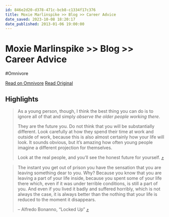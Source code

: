 ```yaml
---
id: 846e2d20-d378-471c-bcb8-c1334f17c376
title: Moxie Marlinspike >> Blog >> Career Advice
date_saved: 2023-10-08 18:20:17
date_published: 2013-01-06 19:00:00
---
```


# Moxie Marlinspike >> Blog >> Career Advice
#Omnivore

[Read on Omnivore](https://omnivore.app/me/https-link-workweek-com-click-32954756-33149-a-hr-0-c-hm-6-ly-9--18b11606b2a)
[Read Original](https://link.workweek.com/click/32954756.33149/aHR0cHM6Ly9tb3hpZS5vcmcvMjAxMy8wMS8wNy9jYXJlZXItYWR2aWNlLmh0bWw/6455eb6b00a06274a5228873B22f44329)

## Highlights

> As a young person, though, I think the best thing you can do is to ignore all of that and simply _observe the older people working there_.
> 
> They are the future you. Do not think that you will be substantially different. Look carefully at how they spend their time at work and outside of work, because this is also almost certainly how your life will look. It sounds obvious, but it’s amazing how often young people imagine a different projection for themselves.
> 
> Look at the real people, and you’ll see the honest future for yourself. [⤴️](https://omnivore.app/me/https-link-workweek-com-click-32954756-33149-a-hr-0-c-hm-6-ly-9--18b11606b2a#f5fcee21-c474-4088-b527-931a856b5abc) 

> The instant you get out of prison you have the sensation that you are leaving something dear to you. Why? Because you know that you are leaving a part of your life inside, because you spent some of your life there which, even if it was under terrible conditions, is still a part of you. And even if you lived it badly and suffered horribly, which is not always the case, it is always better than the nothing that your life is reduced to the moment it disappears.
> 
> – Alfredo Bonanno, “Locked Up” [⤴️](https://omnivore.app/me/https-link-workweek-com-click-32954756-33149-a-hr-0-c-hm-6-ly-9--18b11606b2a#e1b52f8e-c531-4d15-a87b-547dcb54d52e) 

